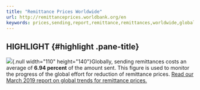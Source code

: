 ```yaml
---
title: "Remittance Prices Worldwide"
url: http://remittanceprices.worldbank.org/en
keywords: prices,sending,report,remittance,remittances,worldwide,global,used,reduction,read,trends
---
```

HIGHLIGHT {#highlight .pane-title}
---------

![](https://remittanceprices.worldbank.org//sites/default/files/resize/report_cover-110x140.png){.null width="110" height="140"}Globally, sending remittances costs an average of **6.94 percent** of the amount sent. This figure is used to monitor the progress of the global effort for reduction of remittance prices. [Read our March 2019 report on global trends for remittance prices.](https://remittanceprices.worldbank.org//sites/default/files/rpw_report_march_2019.pdf) 
